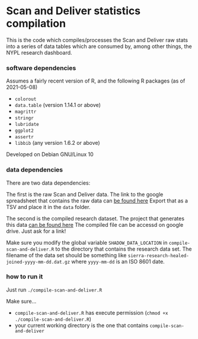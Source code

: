 
# Scan and Deliver statistics compilation

This is the code which compiles/processes the Scan and Deliver
raw stats into a series of data tables which are consumed by,
among other things, the NYPL research dashboard.

### software dependencies

Assumes a fairly recent version of R, and the following R packages
(as of 2021-05-08)

- `colorout`
- `data.table` (version 1.14.1 or above)
- `magrittr`
- `stringr`
- `lubridate`
- `ggplot2`
- `assertr`
- `libbib` (any version 1.6.2 or above)

Developed on Debian GNU/Linux 10

### data dependencies

There are two data dependencies:

The first is the raw Scan and Deliver data.
The link to the google spreadsheet that contains the raw data
can [be found here]( https://lair.nypl.org/-/departments/library-sites-and-services/research-libraries/scan-and-deliver-staff-resources)
Export that as a TSV and place it in the `data` folder.

The second is the compiled research dataset.
The project that generates this data
[can be found here](https://github.com/NYPL/sierra-shadow-dataset)
The compiled file can be accessd on google drive. Just ask for a link!

Make sure you modify the global variable `SHADOW_DATA_LOCATION` in
`compile-scan-and-deliver.R` to the directory that contains the
research data set. The filename of the data set should be
something like `sierra-research-healed-joined-yyyy-mm-dd.dat.gz`
where `yyyy-mm-dd` is an ISO 8601 date.

### how to run it

Just run `./compile-scan-and-deliver.R`

Make sure...
- `compile-scan-and-deliver.R` has execute permission (`chmod +x ./compile-scan-and-deliver.R`)
- your current working directory is the one that contains `compile-scan-and-deliver`

